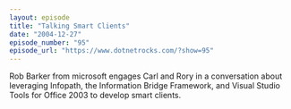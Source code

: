 ```yaml
---
layout: episode
title: "Talking Smart Clients"
date: "2004-12-27"
episode_number: "95"
episode_url: "https://www.dotnetrocks.com/?show=95"
---
```


Rob Barker from microsoft engages Carl and Rory in a conversation about leveraging Infopath, the Information Bridge Framework, and Visual Studio Tools for Office 2003 to develop smart clients.
